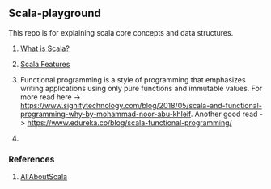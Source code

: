 ## Scala-playground
This repo is for explaining scala core concepts and data structures.

1. [What is Scala?](http://allaboutscala.com/tutorials/scala-introduction/learn-scala-programming-language/)

2. [Scala Features](http://allaboutscala.com/tutorials/scala-introduction/scala-functional-programming-features/)

3. Functional programming is a style of programming that emphasizes writing applications using only pure functions and immutable values.
For more read here -> https://www.signifytechnology.com/blog/2018/05/scala-and-functional-programming-why-by-mohammad-noor-abu-khleif. 
 Another good read -> https://www.edureka.co/blog/scala-functional-programming/
 
4. 

### References
1. [AllAboutScala](http://allaboutscala.com/)